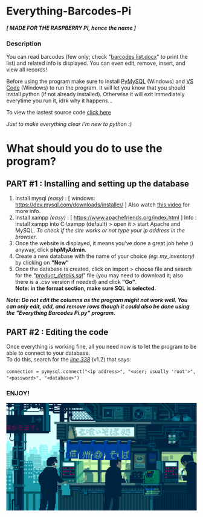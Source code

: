 # Everything-Barcodes-Pi
***[ MADE FOR THE RASPBERRY PI, hence the name ]***

### Description
You can read barcodes (few only; check "[barcodes list.docx](https://github.com/TeryakiiSauce/Everything-Barcodes-Pi/blob/master/Resources/barcodes%20list.docx)" to print the list) and related info is displayed. You can even edit, remove, insert, and view all records!

Before using the program make sure to install [PyMySQL](https://www.youtube.com/watch?v=Hja8XzTgJHI) (Windows) and [VS Code](https://code.visualstudio.com/) (Windows) to run the program. It will let you know that you should install python (if not already installed). Otherwise it will exit immediately everytime you run it, idrk why it happens...

To view the lastest source code [click here](https://github.com/TeryakiiSauce/Everything-Barcodes-Pi/blob/master/Releases/Everything%20Barcodes%20Pi%20v1.2.py)

*Just to make everything clear I'm new to python :)*

# What should you do to use the program?

## PART #1 : Installing and setting up the database
1. Install mysql *(easy)* : [ windows: https://dev.mysql.com/downloads/installer/ ] Also watch [this video](https://www.youtube.com/watch?v=2WyFx9Zt7YU) for more info.
2. Install xampp *(easy)* : [ https://www.apachefriends.org/index.html ] Info : install xampp into C:\xampp (default) > open it > start Apache and MySQL. *To check if the site works or not type your ip address in the browser*.
3. Once the website is displayed, it means you've done a great job hehe :) anyway, click **phpMyAdmin**.
4. Create a new database with the name of your choice *(eg: my_inventory)* by clicking on **"New"**
5. Once the database is created, click on import > choose file and search for the *"[product_details.sql](https://github.com/TeryakiiSauce/Everything-Barcodes-Pi/blob/master/Resources/product_details.sql)"* file (you may need to download it; also there is a .csv version if needed) and click **"Go"**.  
**Note: in the format section, make sure SQL is selected.**

***Note: Do not edit the columns as the program might not work well. You can only edit, add, and remove rows though it could also be done using the "Everything Barcodes Pi.py" program.***

## PART #2 : Editing the code
Once everything is working fine, all you need now is to let the program to be able to connect to your database.  
To do this, search for the [*line 338*](https://github.com/TeryakiiSauce/Everything-Barcodes-Pi/blob/master/Releases/Everything%20Barcodes%20Pi%20v1.2.py#L338) (v1.2) that says:

`connection = pymysql.connect("<ip address>", "<user; usually 'root'>", "<password>", "<database>")`

### ENJOY!

![pixel art of a shop in Japan](https://github.com/TeryakiiSauce/Everything-Barcodes-Pi/blob/master/Resources/pixelart.gif)
